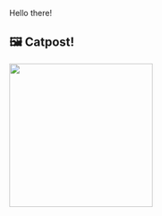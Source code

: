 Hello there!



## 🖼️ Catpost!

<sub>
    <img src="https://cdn2.thecatapi.com/images/KClekopiu.jpg" height="256">
</sub>

